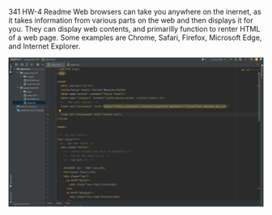 341 HW-4 Readme
Web browsers can take you anywhere on the inernet, as it takes information from various parts on the web and then displays it for you. They can display web contents, and primarilly function to renter HTML of a web page.
Some examples are Chrome, Safari, Firefox, Microsoft Edge, and Internet Explorer.

<img src="imgs/Screenshot.png" alt="Screenshot for work">

